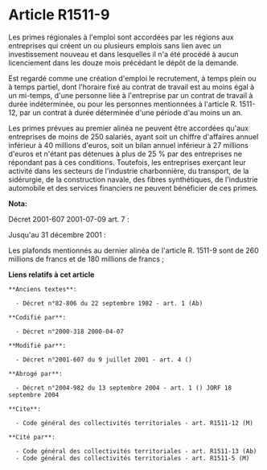 # Article R1511-9

Les primes régionales à l'emploi sont accordées par les régions aux entreprises qui créent un ou plusieurs emplois sans lien
avec un investissement nouveau et dans lesquelles il n'a été procédé à aucun licenciement dans les douze mois précédant le
dépôt de la demande.

Est regardé comme une création d'emploi le recrutement, à temps plein ou à temps partiel, dont l'horaire fixé au contrat de
travail est au moins égal à un mi-temps, d'une personne liée à l'entreprise par un contrat de travail à durée indéterminée,
ou pour les personnes mentionnées à l'article R. 1511-12, par un contrat à durée déterminée d'une période d'au moins un an.

Les primes prévues au premier alinéa ne peuvent être accordées qu'aux entreprises de moins de 250 salariés, ayant soit un
chiffre d'affaires annuel inférieur à 40 millions d'euros, soit un bilan annuel inférieur à 27 millions d'euros et n'étant
pas détenues à plus de 25 % par des entreprises ne répondant pas à ces conditions. Toutefois, les entreprises exerçant leur
activité dans les secteurs de l'industrie charbonnière, du transport, de la sidérurgie, de la construction navale, des fibres
synthétiques, de l'industrie automobile et des services financiers ne peuvent bénéficier de ces primes.

**Nota:**

Décret 2001-607 2001-07-09 art. 7 :

Jusqu'au 31 décembre 2001 :

Les plafonds mentionnés au dernier alinéa de l'article R. 1511-9 sont de 260 millions de francs et de 180 millions de
francs ;

**Liens relatifs à cet article**

	**Anciens textes**:

	  - Décret n°82-806 du 22 septembre 1982 - art. 1 (Ab)

	**Codifié par**:

	  - Décret n°2000-318 2000-04-07

	**Modifié par**:

	  - Décret n°2001-607 du 9 juillet 2001 - art. 4 ()

	**Abrogé par**:

	  - Décret n°2004-982 du 13 septembre 2004 - art. 1 () JORF 18 septembre 2004

	**Cite**:

	  - Code général des collectivités territoriales - art. R1511-12 (M)

	**Cité par**:

	  - Code général des collectivités territoriales - art. R1511-13 (Ab)
	  - Code général des collectivités territoriales - art. R1511-5 (M)
